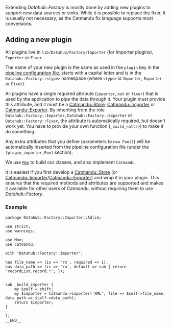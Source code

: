 Extending _Datahub::Factory_ is mostly done by adding new plugins to support new data sources or sinks. While it is possible to replace the fixer, it is usually not necessary, as the Catmandu fix language supports most conversions.

## Adding a new plugin
All plugins live in `lib/Datahub/Factory/Importer` (for Importer plugins), `Exporter` or `Fixer`.

The name of your new plugin is the same as used in the `plugin` key in the [pipeline configuration file](pipeline), starts with a capital letter and is in the `Datahub::Factory::<type>` namespace (where `<type>` is `Importer`, `Exporter` or `Fixer`).

All plugins have a single required attribute (`importer`, `out` or `fixer`) that is used by the application to pipe the data through it. Your plugin must provide this attribute, and it must be a [Catmandu::Store](http://search.cpan.org/~nics/Catmandu-1.0306/lib/Catmandu/Store.pm), [Catmandu::Importer](http://search.cpan.org/~nics/Catmandu-1.0306/lib/Catmandu/Importer.pm) or [Catmandu::Exporter](http://search.cpan.org/~nics/Catmandu-1.0306/lib/Catmandu/Exporter.pm). By inheriting from the role `Datahub::Factory::Importer`, `Datahub::Factory::Exporter` or `Datahub::Factory::Fixer`, the attribute is automatically required, but doesn't work yet. You have to provide your own function (`_build_<attr>`) to make it do something.

Any extra attributes that you define (parameters to `new Foo()`) will be automatically inserted from the pipeline configuration file (under the `[plugin_importer_Foo]` section).

We use [`Moo`](http://search.cpan.org/~haarg/Moo-2.001001/lib/Moo.pm) to build our classes, and also implement `Catmandu`.

It is easiest if you first develop a [Catmandu::Store](http://search.cpan.org/~nics/Catmandu-1.0306/lib/Catmandu/Store.pm) (or [Catmandu::Importer](http://search.cpan.org/~nics/Catmandu-1.0306/lib/Catmandu/Importer.pm)/[Catmandu::Exporter](http://search.cpan.org/~nics/Catmandu-1.0306/lib/Catmandu/Exporter.pm)) and wrap it in your plugin. This ensures that the required methods and attributes are supported and makes it available for other users of Catmandu, without requiring them to use _Datahub::Factory_.

### Example
```
package Datahub::Factory::Importer::Adlib;

use strict;
use warnings;

use Moo;
use Catmandu;

with 'Datahub::Factory::Importer';

has file_name => (is => 'ro', required => 1);
has data_path => (is => 'ro', default => sub { return 'recordList.record.*'; });


sub _build_importer {
	my $self = shift;
	my $importer = Catmandu->importer('XML', file => $self->file_name, data_path => $self->data_path);
	return $importer;
}

1;
__END__
```
